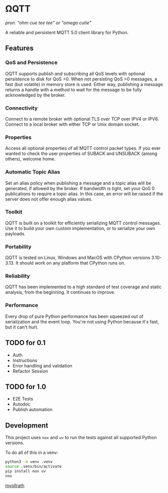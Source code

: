 # ΩQTT

*pron. "ohm cue tee tee" or "omega cutie"*

A reliable and persistent MQTT 5.0 client library for Python.

## Features

### QoS and Persistence

ΩQTT supports publish and subscribing all QoS levels with optional persistence to disk for QoS >0.
When not persisting QoS >0 messages, a fast (but volatile) in memory store is used.
Either way, publishing a message returns a handle with a method to wait for the message to be fully acknowledged by the broker.

### Connectivity

Connect to a remote broker with optional TLS over TCP over IPV4 or IPV6.
Connect to a local broker with either TCP or Unix domain socket.

### Properties

Access all optional properties of all MQTT control packet types.
If you ever wanted to check the user properties of SUBACK and UNSUBACK (among others), welcome home.

### Automatic Topic Alias

Set an alias policy when publishing a message and a topic alias will be generated, if allowed by the broker.
If bandwidth is tight, set your QoS 0 publications to require a topic alias.
In this case, an error will be raised if the server does not offer enough alias values.

### Toolkit

ΩQTT is built on a toolkit for efficiently serializing MQTT control messages.
Use it to build your own custom implementation, or to serialize your own payloads.

### Portability

ΩQTT is tested on Linux, Windows and MacOS with CPython versions 3.10-3.13.
It should work on any platform that CPython runs on.

### Reliability

ΩQTT has been implemented to a high standard of test coverage and static analysis, from the beginning.
It continues to improve.

### Performance

Every drop of pure Python performance has been squeezed out of serialization and the event loop.
You're not using Python because it's fast, but it can't hurt.

## TODO for 0.1

* Auth
* Instructions
* Error handling and validation
* Refactor Session

## TODO for 1.0

* E2E Tests
* Autodoc
* Publish automation

## Development

This project uses `nox` and `uv` to run the tests against all supported Python versions.

To do all of this in a venv:

```bash
python3 -m venv .venv
source .venv/bin/activate
pip install nox uv
nox
```

[mvollrath](https://pypi.org/user/mvollrath/)

